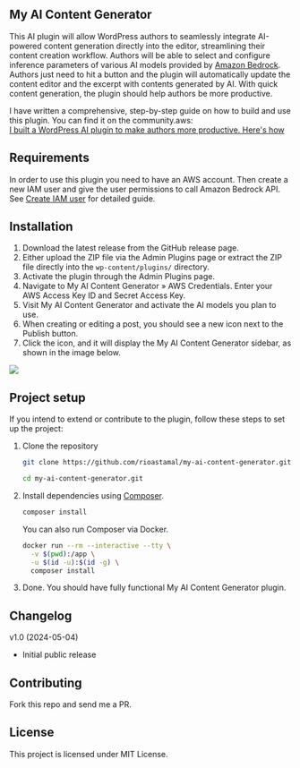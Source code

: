 ## My AI Content Generator

This AI plugin will allow WordPress authors to seamlessly integrate AI-powered content generation directly into the editor, streamlining their content creation workflow. Authors will be able to select and configure inference parameters of various AI models provided by [Amazon Bedrock](https://aws.amazon.com/bedrock/). Authors just need to hit a button and the plugin will automatically update the content editor and the excerpt with contents generated by AI. With quick content generation, the plugin should help authors be more productive.

I have written a comprehensive, step-by-step guide on how to build and use this plugin. You can find it on the community.aws: \
[I built a WordPress AI plugin to make authors more productive. Here's how](https://community.aws/content/2ZVHNYvEAhuH6myMEXQdTw5y4m0/i-built-a-wordpress-ai-plugin-to-make-authors-more-productive-here-s-how)

## Requirements

In order to use this plugin you need to have an AWS account. Then create a new IAM user and give the user permissions to call Amazon Bedrock API. See [Create IAM user](https://community.aws/content/2ZVHNYvEAhuH6myMEXQdTw5y4m0/i-built-a-wordpress-ai-plugin-to-make-authors-more-productive-here-s-how#create-iam-user) for detailed guide.

## Installation

1. Download the latest release from the GitHub release page.
2. Either upload the ZIP file via the Admin Plugins page or extract the ZIP file directly into the `wp-content/plugins/` directory.
3. Activate the plugin through the Admin Plugins page.
4. Navigate to My AI Content Generator » AWS Credentials. Enter your AWS Access Key ID and Secret Access Key.
5. Visit My AI Content Generator and activate the AI models you plan to use.
6. When creating or editing a post, you should see a new icon next to the Publish button.
7. Click the icon, and it will display the My AI Content Generator sidebar, as shown in the image below.

![](https://assets.community.aws/a/2fWbfubyo1CXIxwmBfrU4fcjG3N/007-.webp)

## Project setup

If you intend to extend or contribute to the plugin, follow these steps to set up the project:

1. Clone the repository

   ```sh
   git clone https://github.com/rioastamal/my-ai-content-generator.git
   ```

   ```sh
   cd my-ai-content-generator.git
   ```

2. Install dependencies using [Composer](https://getcomposer.org/).

   ```sh
   composer install
   ```

   You can also run Composer via Docker.

   ```sh
   docker run --rm --interactive --tty \
     -v $(pwd):/app \
     -u $(id -u):$(id -g) \
     composer install 
   ```

3. Done. You should have fully functional My AI Content Generator plugin.

## Changelog

v1.0 (2024-05-04)

- Initial public release

## Contributing

Fork this repo and send me a PR.

## License

This project is licensed under MIT License.